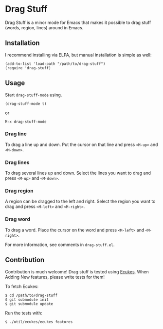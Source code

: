 # Drag Stuff
Drag Stuff is a minor mode for Emacs that makes it possible to drag
stuff (words, region, lines) around in Emacs.

## Installation
I recommend installing via ELPA, but manual installation is simple as well:

    (add-to-list 'load-path "/path/to/drag-stuff")
    (require 'drag-stuff)

## Usage
Start `drag-stuff-mode` using.

    (drag-stuff-mode t)
    
or

    M-x drag-stuff-mode

### Drag line
To drag a line up and down. Put the cursor on that line and press
`<M-up>` and `<M-down>`.

### Drag lines
To drag several lines up and down. Select the lines you want to drag
and press `<M-up>` and `<M-down>`.

### Drag region
A region can be dragged to the left and right. Select the region you
want to drag and press `<M-left>` and `<M-right>`.

### Drag word
To drag a word. Place the cursor on the word and press `<M-left>` and
`<M-right>`.

For more information, see comments in `drag-stuff.el`.

## Contribution
Contribution is much welcome! Drag stuff is tested using [Ecukes](http://ecukes.info). When
Adding New features, please write tests for them!

To fetch Ecukes:

    $ cd /path/to/drag-stuff
    $ git submodule init
    $ git submodule update
    
Run the tests with:

    $ ./util/ecukes/ecukes features
